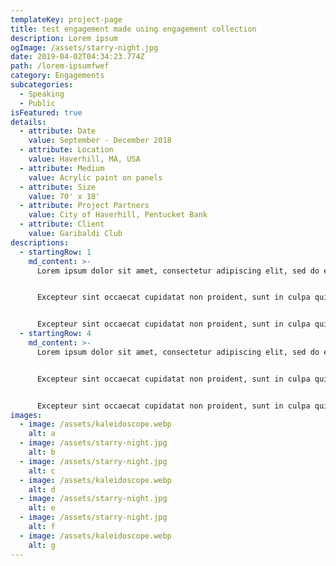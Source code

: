 ```yaml
---
templateKey: project-page
title: test engagement made using engagement collection
description: Lorem ipsum
ogImage: /assets/starry-night.jpg
date: 2019-04-02T04:34:23.774Z
path: /lorem-ipsumfwef
category: Engagements
subcategories:
  - Speaking
  - Public
isFeatured: true
details:
  - attribute: Date
    value: September - December 2018
  - attribute: Location
    value: Haverhill, MA, USA
  - attribute: Medium
    value: Acrylic paint on panels
  - attribute: Size
    value: 70' x 18'
  - attribute: Project Partners
    value: City of Haverhill, Pentucket Bank
  - attribute: Client
    value: Garibaldi Club
descriptions:
  - startingRow: 1
    md_content: >-
      Lorem ipsum dolor sit amet, consectetur adipiscing elit, sed do eiusmod tempor incididunt ut labore et dolore magna aliqua. Ut enim ad minim veniam, quis nostrud exercitation ullamco laboris nisi ut aliquip ex ea commodo consequat. Duis aute irure dolor in reprehenderit in voluptate velit esse cillum dolore eu fugiat nulla pariatur.


      Excepteur sint occaecat cupidatat non proident, sunt in culpa qui officia deserunt mollit anim id est laborum. Lorem ipsum dolor sit amet, consectetur adipiscing elit, sed do eiusmod tempor incididunt ut labore et dolore magna aliqua. Ut enim ad minim veniam, quis nostrud exercitation ullamco laboris nisi ut aliquip ex ea commodo consequat. 1


      Excepteur sint occaecat cupidatat non proident, sunt in culpa qui officia deserunt mollit anim id est laborum. Lorem ipsum dolor sit amet, consectetur adipiscing elit, sed do eiusmod tempor incididunt ut labore et dolore magna aliqua. Ut enim ad minim veniam, quis nostrud exercitation ullamco laboris nisi ut aliquip ex ea commodo consequat.
  - startingRow: 4
    md_content: >-
      Lorem ipsum dolor sit amet, consectetur adipiscing elit, sed do eiusmod tempor incididunt ut labore et dolore magna aliqua. Ut enim ad minim veniam, quis nostrud exercitation ullamco laboris nisi ut aliquip ex ea commodo consequat. Duis aute irure dolor in reprehenderit in voluptate velit esse cillum dolore eu fugiat nulla pariatur.


      Excepteur sint occaecat cupidatat non proident, sunt in culpa qui officia deserunt mollit anim id est laborum. Lorem ipsum dolor sit amet, consectetur adipiscing elit, sed do eiusmod tempor incididunt ut labore et dolore magna aliqua. Ut enim ad minim veniam, quis nostrud exercitation ullamco laboris nisi ut aliquip ex ea commodo consequat. 


      Excepteur sint occaecat cupidatat non proident, sunt in culpa qui officia deserunt mollit anim id est laborum. Lorem ipsum dolor sit amet, consectetur adipiscing elit, sed do eiusmod tempor incididunt ut labore et dolore magna aliqua. Ut enim ad minim veniam, quis nostrud exercitation ullamco laboris nisi ut aliquip ex ea commodo consequat.
images:
  - image: /assets/kaleidoscope.webp
    alt: a
  - image: /assets/starry-night.jpg
    alt: b
  - image: /assets/starry-night.jpg
    alt: c
  - image: /assets/kaleidoscope.webp
    alt: d
  - image: /assets/starry-night.jpg
    alt: e
  - image: /assets/starry-night.jpg
    alt: f
  - image: /assets/kaleidoscope.webp
    alt: g
---
```


